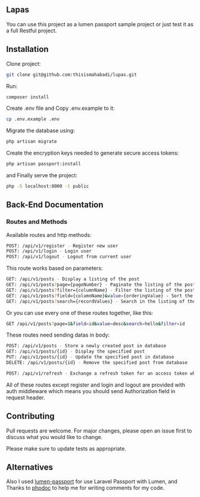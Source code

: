 ## Lapas
You can use this project as a lumen passport sample project or just test it as a full Restful project.

## Installation
Clone project:
```bash
git clone git@github.com:thisismahabadi/lupas.git
```

Run:
```bash
composer install
```

Create .env file and Copy .env.example to it:
```bash
cp .env.example .env
```

Migrate the database using:
```bash
php artisan migrate
```

Create the encryption keys needed to generate secure access tokens:
```bash
php artisan passport:install
```

and Finally serve the project:
```bash
php -S localhost:8000 -t public
```

## Back-End Documentation

### Routes and Methods

Available routes and http methods:

```bash
POST: /api/v1/register - Register new user
POST: /api/v1/login - Login user
POST: /api/v1/logout - Logout from current user
```

This route works based on parameters:

```bash
GET: /api/v1/posts - Display a listing of the post
GET: /api/v1/posts?page={pageNumber} - Paginate the listing of the post
GET: /api/v1/posts?filter={columnName} - Filter the listing of the post
GET: /api/v1/posts?field={columnName}&value={orderingValue} - Sort the listing of the post
GET: /api/v1/posts?search={recordValues} - Search in the listing of the post
```

Or you can use every one of these routes together, like this:

```bash
GET /api/v1/posts?page=1&field=id&value=desc&search=hello&filter=id
```

These routes need sending datas in body:

```bash
POST: /api/v1/posts - Store a newly created post in database
GET: /api/v1/posts/{id} - Display the specified post
PUT: /api/v1/posts/{id} - Update the specified post in database
DELETE: /api/v1/posts/{id} - Remove the specified post from database

POST: /api/v1/refresh - Exchange a refresh token for an access token when the access token has expired
```

All of these routes except register and login and logout are provided with auth middleware which means you should send Authorization field in request header.

## Contributing
Pull requests are welcome. For major changes, please open an issue first to discuss what you would like to change.

Please make sure to update tests as appropriate.

## Alternatives
Also I used [lumen-passport](https://github.com/dusterio/lumen-passport) for use Laravel Passport with Lumen, and Thanks to [phpdoc](https://docs.phpdoc.org/getting-started/your-first-set-of-documentation.html) to help me for writing comments for my code.